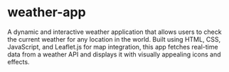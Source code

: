 # weather-app
A dynamic and interactive weather application that allows users to check the current weather for any location in the world. Built using HTML, CSS, JavaScript, and Leaflet.js for map integration, this app fetches real-time data from a weather API and displays it with visually appealing icons and effects.
